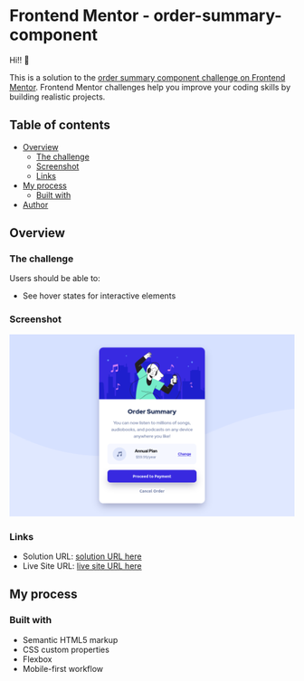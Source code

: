 # Frontend Mentor - order-summary-component

Hi!! 👋 

This is a solution to the [order summary component challenge on Frontend Mentor](https://www.frontendmentor.io/challenges/order-summary-component-QlPmajDUj). Frontend Mentor challenges help you improve your coding skills by building realistic projects. 

## Table of contents

- [Overview](#overview)
  - [The challenge](#the-challenge)
  - [Screenshot](#screenshot)
  - [Links](#links)
- [My process](#my-process)
  - [Built with](#built-with)
- [Author](#author)

## Overview

### The challenge

Users should be able to:

- See hover states for interactive elements

### Screenshot

![](images/Screenshot%202023-03-11%20at%2015-44-27%20Frontend%20Mentor%20Order%20summary%20card.png)

### Links

- Solution URL: [solution URL here](https://github.com/danielfragareis/order-summary-component)
- Live Site URL: [live site URL here](https://danielfragareis.github.io/order-summary-component/)

## My process

### Built with

- Semantic HTML5 markup
- CSS custom properties
- Flexbox
- Mobile-first workflow
